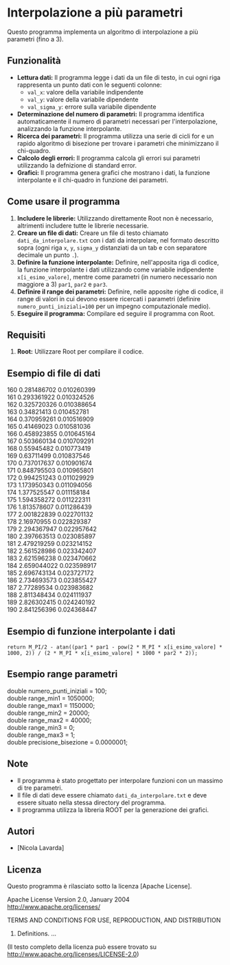 # Interpolazione a più parametri

Questo programma implementa un algoritmo di interpolazione a più parametri (fino a 3). 

## Funzionalità

* **Lettura dati:** Il programma legge i dati da un file di testo, in cui ogni riga rappresenta un punto dati con le seguenti colonne:
    * `val_x`: valore della variabile indipendente
    * `val_y`: valore della variabile dipendente
    * `val_sigma_y`: errore sulla variabile dipendente
* **Determinazione del numero di parametri:** Il programma identifica automaticamente il numero di parametri necessari per l'interpolazione, analizzando la funzione interpolante.
* **Ricerca dei parametri:** Il programma utilizza una serie di cicli for e un rapido algoritmo di bisezione per trovare i parametri che minimizzano il chi-quadro.
* **Calcolo degli errori:** Il programma calcola gli errori sui parametri utilizzando la defnizione di standard error.
* **Grafici:** Il programma genera grafici che mostrano i dati, la funzione interpolante e il chi-quadro in funzione dei parametri.

## Come usare il programma

1. **Includere le librerie:** Utilizzando direttamente Root non è necessario, altrimenti includere tutte le librerie necessarie.
2. **Creare un file di dati:** Creare un file di testo chiamato `dati_da_interpolare.txt` con i dati da interpolare, nel formato descritto sopra (ogni riga `x`, `y`, `sigma_y` distanziati da un tab e con separatore decimale un punto `.`).
3. **Definire la funzione interpolante:** Definire, nell'apposita riga di codice, la funzione interpolante i dati utilizzando come variabile indipendente `x[i_esimo_valore]`, mentre come parametri (in numero necessario non maggiore a 3) `par1`, `par2` e `par3`.
4. **Definire il range dei parametri:** Definire, nelle apposite righe di codice, il range di valori in cui devono essere ricercati i parametri (definire `numero_punti_iniziali=100` per un impegno computazionale medio).
5. **Eseguire il programma:** Compilare ed seguire il programma con Root.

## Requisiti

1. **Root:** Utilizzare Root per compilare il codice.

## Esempio di file di dati
160	0.281486702	0.010260399<br>
161	0.293361922	0.010324526<br>
162	0.325720326	0.010388654<br>
163	0.34821413	0.010452781<br>
164	0.370959261	0.010516909<br>
165	0.41469023	0.010581036<br>
166	0.458923855	0.010645164<br>
167	0.503660134	0.010709291<br>
168	0.55945482	0.010773419<br>
169	0.63711499	0.010837546<br>
170	0.737017637	0.010901674<br>
171	0.848795503	0.010965801<br>
172	0.994251243	0.011029929<br>
173	1.173950343	0.011094056<br>
174	1.377525547	0.011158184<br>
175	1.594358272	0.011222311<br>
176	1.813578607	0.011286439<br>
177	2.001822839	0.022701132<br>
178	2.16970955	0.022829387<br>
179	2.294367947	0.022957642<br>
180	2.397663513	0.023085897<br>
181	2.479219259	0.023214152<br>
182	2.561528986	0.023342407<br>
183	2.621596238	0.023470662<br>
184	2.659044022	0.023598917<br>
185	2.696743134	0.023727172<br>
186	2.734693573	0.023855427<br>
187	2.77289534	0.023983682<br>
188	2.811348434	0.024111937<br>
189	2.826302415	0.024240192<br>
190	2.841256396	0.024368447<br>

## Esempio di funzione interpolante i dati
`return M_PI/2 - atan((par1 * par1 - pow(2 * M_PI * x[i_esimo_valore] * 1000, 2)) / (2 * M_PI * x[i_esimo_valore] * 1000 * par2 * 2));`

## Esempio range parametri
double numero_punti_iniziali = 100;                <br>
double range_min1 = 1050000;                       <br>
double range_max1 = 1150000;                       <br>
double range_min2 = 20000;                         <br>
double range_max2 = 40000;                         <br>
double range_min3 = 0;                             <br>
double range_max3 = 1;                             <br>
double precisione_bisezione = 0.0000001;           <br>

## Note

* Il programma è stato progettato per interpolare funzioni con un massimo di tre parametri.
* Il file di dati deve essere chiamato `dati_da_interpolare.txt` e deve essere situato nella stessa directory del programma.
* Il programma utilizza la libreria ROOT per la generazione dei grafici.

## Autori

* [Nicola Lavarda]

## Licenza

Questo programma è rilasciato sotto la licenza [Apache License].

Apache License
Version 2.0, January 2004
http://www.apache.org/licenses/

TERMS AND CONDITIONS FOR USE, REPRODUCTION, AND DISTRIBUTION

1. Definitions.
...

(Il testo completo della licenza può essere trovato su http://www.apache.org/licenses/LICENSE-2.0)


